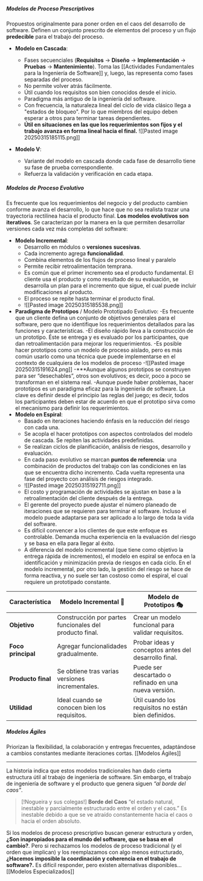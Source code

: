 ##### **Modelos de Proceso Prescriptivos**
Propuestos originalmente para poner orden en el caos del desarrollo de software. Definen un conjunto prescrito de elementos del proceso y un flujo **predecible** para el trabajo del proceso.

- **Modelo en Cascada**:
    - Fases secuenciales (**Requisitos** → **Diseño** → **Implementación** → **Pruebas** → **Mantenimiento**). Toma las [[Actividades Fundamentales para la Ingeniería de Software]] y, luego, las representa como fases separadas del proceso.
    - No permite volver atrás fácilmente.
    - Útil cuando los requisitos son bien conocidos desde el inicio.
    - Paradigma más antiguo de la ingeniería del software.
    - Con frecuencia, la naturaleza lineal del ciclo de vida clásico llega a "estados de bloqueo". Por lo que miembros del equipo deben esperar a otros para terminar tareas dependientes.
    - **Útil en situaciones en las que los requerimientos son fijos y el trabajo avanza en forma lineal hacia el final.**
    ![[Pasted image 20250315185115.png]]
- **Modelo V**:
    
    - Variante del modelo en cascada donde cada fase de desarrollo tiene su fase de prueba correspondiente.
    - Refuerza la validación y verificación en cada etapa.
##### **Modelos de Proceso Evolutivo**
Es frecuente que los requerimientos del negocio y del producto cambien conforme avanza el desarrollo, lo que hace que no sea realista trazar una trayectoria rectilínea hacia el producto final.
**Los modelos evolutivos son iterativos**. Se caracterizan por la manera en la que permiten desarrollar versiones cada vez más completas del software:

- **Modelo Incremental**:
    - Desarrollo en módulos o **versiones** **sucesivas**.
    - Cada incremento agrega **funcionalidad**.
    - Combina elementos de los flujos de proceso lineal y paralelo
    - Permite recibir retroalimentación temprana.
    - Es común que el primer incremento sea el producto fundamental. El cliente usa el producto y como resultado de su evaluación, se desarrolla un plan para el incremento que sigue, el cual puede incluir modificaciones al producto.
    - El proceso se repite hasta terminar el producto final.
    - ![[Pasted image 20250315185538.png]]
- **Paradigma de Prototipos** / Modelo Prototipado Evolutivo:
		-Es frecuente que un cliente defina un conjunto de objetivos generales para el software, pero que no identifique los requerimientos detallados para las funciones y características. 
		-El diseño rápido lleva a la construcción de un prototipo. Éste se entrega y es evaluado por los participantes, que dan retroalimentación para mejorar los requerimientos. 
		-Es posible hacer prototipos como un modelo de proceso aislado, pero es más común usarlo como una técnica que puede implementarse en el contexto de cualquiera de los modelos de proceso
		-![[Pasted image 20250315191624.png]]
	 -***Aunque algunos prototipos se construyen para ser “desechables”, otros son evolutivos; es decir, poco a poco se transforman en el sistema real. 
	 -Aunque puede haber problemas, hacer prototipos es un paradigma eficaz para la ingeniería de software. La clave es definir desde el principio las reglas del juego; es decir, todos los participantes deben estar de acuerdo en que el prototipo sirva como el mecanismo para definir los requerimientos. 
- **Modelo en Espiral**:
    - Basado en iteraciones haciendo énfasis en la reducción del riesgo con cada una.
    - Se acopla el hacer prototipos con aspectos controlados del modelo de cascada. Se repiten las actividades predefinidas.
    - Se realizan ciclos de planificación, análisis de riesgos, desarrollo y evaluación.
    - En cada paso evolutivo se marcan **puntos de referencia**: una combinación de productos del trabajo con las condiciones en las que se encuentra dicho incremento. Cada vuelta representa una fase del proyecto con análisis de riesgos integrado.
    - ![[Pasted image 20250315192711.png]]
    - El costo y programación de actividades se ajustan en base a la retroalimentación del cliente después de la entrega.
    - El gerente del proyecto puede ajustar el número planeado de iteraciones que se requieren para terminar el software. Incluso el modelo puede adaptarse para ser aplicado a lo largo de toda la vida del software.
    - Es difícil convencer a los clientes de que este enfoque es controlable. Demanda mucha experiencia en la evaluación del riesgo y se basa en ella para llegar al éxito.
    - A diferencia del modelo incremental (que tiene como objetivo la entrega rápida de incrementos), el modelo en espiral se enfoca en la identificación y minimización previa de riesgos en cada ciclo. En el modelo incremental, por otro lado, la gestión del riesgo se hace de forma reactiva, y no suele ser tan costoso como el espiral, el cual requiere un prototipado constante.

| Característica     | Modelo Incremental 🚀                                   | Modelo de Prototipos 🎭                               |
| ------------------ | ------------------------------------------------------- | ----------------------------------------------------- |
| **Objetivo**       | Construcción por partes funcionales del producto final. | Crear un modelo funcional para validar requisitos.    |
| **Foco principal** | Agregar funcionalidades gradualmente.                   | Probar ideas y conceptos antes del desarrollo final.  |
| **Producto final** | Se obtiene tras varias versiones incrementales.         | Puede ser descartado o refinado en una nueva versión. |
| **Utilidad**       | Ideal cuando se conocen bien los requisitos.            | Útil cuando los requisitos no están bien definidos.   |
##### **Modelos Ágiles**
Priorizan la flexibilidad, la colaboración y entregas frecuentes, adaptándose a cambios constantes mediante iteraciones cortas.
[[Modelos Ágiles]]

********************************************

La historia indica que estos modelos tradicionales han dado cierta estructura útil al trabajo de ingeniería de software. Sin embargo, el trabajo de ingeniería de software y el producto que genera siguen *“al borde del caos”*.

> [!Nogueira y sus colegas!]
> **Borde del Caos** “el estado natural, inestable y parcialmente estructurado entre el orden y el caos.” Es inestable debido a que se ve atraído constantemente hacia el caos o hacia el orden absoluto.

Si los modelos de proceso prescriptivo buscan generar estructura y orden, **¿Son inapropiados para el mundo del software, que se basa en el cambio?**. Pero si rechazamos los modelos de proceso tradicional (y el orden que implican) y los reemplazamos con algo menos estructurado, **¿Hacemos imposible la coordinación y coherencia en el trabajo de software?.**
Es difícil responder, pero existen alternativas disponibles...
 [[Modelos Especializados]]
